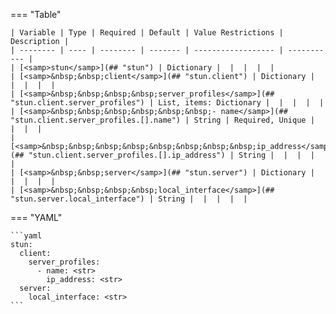 <!--
  ~ Copyright (c) 2023 Arista Networks, Inc.
  ~ Use of this source code is governed by the Apache License 2.0
  ~ that can be found in the LICENSE file.
  -->
=== "Table"

    | Variable | Type | Required | Default | Value Restrictions | Description |
    | -------- | ---- | -------- | ------- | ------------------ | ----------- |
    | [<samp>stun</samp>](## "stun") | Dictionary |  |  |  |  |
    | [<samp>&nbsp;&nbsp;client</samp>](## "stun.client") | Dictionary |  |  |  |  |
    | [<samp>&nbsp;&nbsp;&nbsp;&nbsp;server_profiles</samp>](## "stun.client.server_profiles") | List, items: Dictionary |  |  |  |  |
    | [<samp>&nbsp;&nbsp;&nbsp;&nbsp;&nbsp;&nbsp;- name</samp>](## "stun.client.server_profiles.[].name") | String | Required, Unique |  |  |  |
    | [<samp>&nbsp;&nbsp;&nbsp;&nbsp;&nbsp;&nbsp;&nbsp;&nbsp;ip_address</samp>](## "stun.client.server_profiles.[].ip_address") | String |  |  |  |  |
    | [<samp>&nbsp;&nbsp;server</samp>](## "stun.server") | Dictionary |  |  |  |  |
    | [<samp>&nbsp;&nbsp;&nbsp;&nbsp;local_interface</samp>](## "stun.server.local_interface") | String |  |  |  |  |

=== "YAML"

    ```yaml
    stun:
      client:
        server_profiles:
          - name: <str>
            ip_address: <str>
      server:
        local_interface: <str>
    ```
